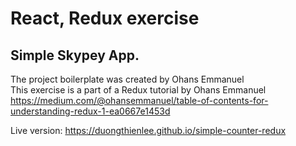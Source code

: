 # React, Redux exercise
## Simple Skypey App.
The project boilerplate was created by Ohans Emmanuel </br>
This exercise is a part of a Redux tutorial by Ohans Emmanuel
https://medium.com/@ohansemmanuel/table-of-contents-for-understanding-redux-1-ea0667e1453d

Live version: https://duongthienlee.github.io/simple-counter-redux
